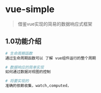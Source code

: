 # vue-simple

>借鉴vue实现的简易的数据响应式框架

## 1.0功能介绍

``` bash
# 生命周期函数
通过生命周期函数可以 了解 vue组件运行的整个周期

# 数据响应的简单实现
如何通过数据对视图的控制

# 将要实现的
准确的依赖收集，watch,computed，



